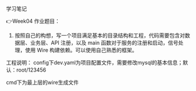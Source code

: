 学习笔记

👉Week04 作业题目：
1. 按照自己的构想，写一个项目满足基本的目录结构和工程，代码需要包含对数据层、业务层、API 注册，以及 main 函数对于服务的注册和启动，信号处理，使用 Wire 构建依赖。可以使用自己熟悉的框架。

工程说明：
config下dev.yaml为项目配置文件，需要修改mysql的基本信息；默认：root/123456

cmd下为最上层的wire生成文件